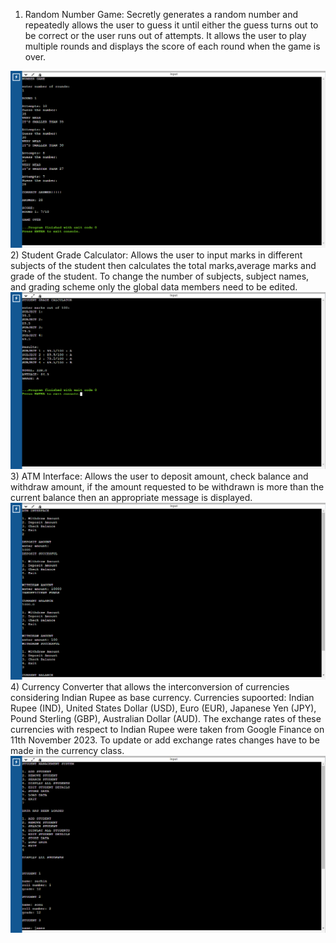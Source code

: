 1) Random Number Game: Secretly generates a random number and repeatedly allows the user to guess it until either the guess turns out to be correct or the user runs out of attempts. It allows the user to play multiple rounds and displays the score of each round when the game is over.
<img src="output/NumberGame.png">
2) Student Grade Calculator: Allows the user to input marks in different subjects of the student then calculates the total marks,average marks and grade of the student. To change the number of subjects, subject names, and grading scheme only the global data members need to be edited.
<img src="output/GradeCalculator.png">
3) ATM Interface: Allows the user to deposit amount, check balance and withdraw amount, if the amount requested to be withdrawn is more than the current balance then an appropriate message is displayed.
<img src="output/ATM_interface.png">
4) Currency Converter that allows the interconversion of currencies considering Indian Rupee as base currency.
Currencies supoorted: Indian Rupee (IND), United States Dollar (USD), Euro (EUR), Japanese Yen (JPY), Pound Sterling (GBP), Australian Dollar (AUD). The exchange rates of these currencies with respect to Indian Rupee were taken from Google Finance on 11th November 2023. To update or add exchange rates changes have to be made in the currency class.
<img src="output/StudentDBMS.png">
